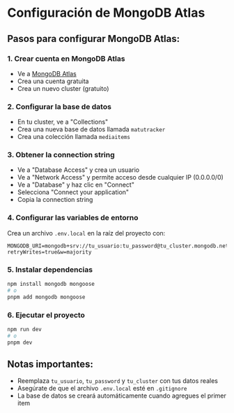 # Configuración de MongoDB Atlas

## Pasos para configurar MongoDB Atlas:

### 1. Crear cuenta en MongoDB Atlas
- Ve a [MongoDB Atlas](https://www.mongodb.com/atlas)
- Crea una cuenta gratuita
- Crea un nuevo cluster (gratuito)

### 2. Configurar la base de datos
- En tu cluster, ve a "Collections"
- Crea una nueva base de datos llamada `matutracker`
- Crea una colección llamada `mediaitems`

### 3. Obtener la connection string
- Ve a "Database Access" y crea un usuario
- Ve a "Network Access" y permite acceso desde cualquier IP (0.0.0.0/0)
- Ve a "Database" y haz clic en "Connect"
- Selecciona "Connect your application"
- Copia la connection string

### 4. Configurar las variables de entorno
Crea un archivo `.env.local` en la raíz del proyecto con:

```
MONGODB_URI=mongodb+srv://tu_usuario:tu_password@tu_cluster.mongodb.net/matutracker?retryWrites=true&w=majority
```

### 5. Instalar dependencias
```bash
npm install mongodb mongoose
# o
pnpm add mongodb mongoose
```

### 6. Ejecutar el proyecto
```bash
npm run dev
# o
pnpm dev
```

## Notas importantes:
- Reemplaza `tu_usuario`, `tu_password` y `tu_cluster` con tus datos reales
- Asegúrate de que el archivo `.env.local` esté en `.gitignore`
- La base de datos se creará automáticamente cuando agregues el primer item 